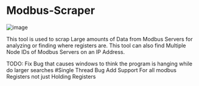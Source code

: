 # Modbus-Scraper
![image](https://user-images.githubusercontent.com/70960513/149018985-4dbb215f-84db-4e9b-8e22-1ad3e2c8ae34.png)

This tool is used to scrap Large amounts of Data from Modbus Servers for analyzing or finding where registers are.
This tool can also find Multiple Node IDs of Modbus Servers on an IP Address.

TODO:
Fix Bug that causes windows to think the program is hanging while do larger searches #Single Thread Bug
Add Support For all modbus Registers not just Holding Registers
